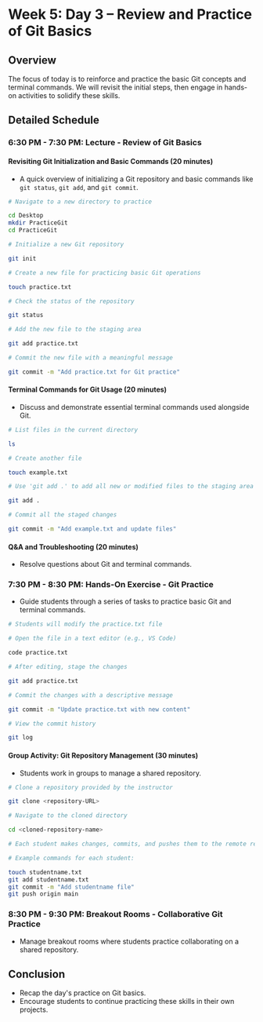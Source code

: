 # Week 5: Day 3 – Review and Practice of Git Basics

## Overview

The focus of today is to reinforce and practice the basic Git concepts and terminal commands. We will revisit the initial steps, then engage in hands-on activities to solidify these skills.

## Detailed Schedule

### 6:30 PM - 7:30 PM: Lecture - Review of Git Basics

#### Revisiting Git Initialization and Basic Commands (20 minutes)

- A quick overview of initializing a Git repository and basic commands like `git status`, `git add`, and `git commit`.

```bash
# Navigate to a new directory to practice

cd Desktop
mkdir PracticeGit
cd PracticeGit

# Initialize a new Git repository

git init

# Create a new file for practicing basic Git operations

touch practice.txt

# Check the status of the repository

git status

# Add the new file to the staging area

git add practice.txt

# Commit the new file with a meaningful message

git commit -m "Add practice.txt for Git practice"
```

#### Terminal Commands for Git Usage (20 minutes)

- Discuss and demonstrate essential terminal commands used alongside Git.

```bash
# List files in the current directory

ls

# Create another file

touch example.txt

# Use 'git add .' to add all new or modified files to the staging area

git add .

# Commit all the staged changes

git commit -m "Add example.txt and update files"
```

#### Q&A and Troubleshooting (20 minutes)

- Resolve questions about Git and terminal commands.

### 7:30 PM - 8:30 PM: Hands-On Exercise - Git Practice

- Guide students through a series of tasks to practice basic Git and terminal commands.

```bash
# Students will modify the practice.txt file

# Open the file in a text editor (e.g., VS Code)

code practice.txt

# After editing, stage the changes

git add practice.txt

# Commit the changes with a descriptive message

git commit -m "Update practice.txt with new content"

# View the commit history

git log
```

#### Group Activity: Git Repository Management (30 minutes)

- Students work in groups to manage a shared repository.

```bash
# Clone a repository provided by the instructor

git clone <repository-URL>

# Navigate to the cloned directory

cd <cloned-repository-name>

# Each student makes changes, commits, and pushes them to the remote repository

# Example commands for each student:

touch studentname.txt
git add studentname.txt
git commit -m "Add studentname file"
git push origin main
```

### 8:30 PM - 9:30 PM: Breakout Rooms - Collaborative Git Practice

- Manage breakout rooms where students practice collaborating on a shared repository.

## Conclusion

- Recap the day's practice on Git basics.
- Encourage students to continue practicing these skills in their own projects.
